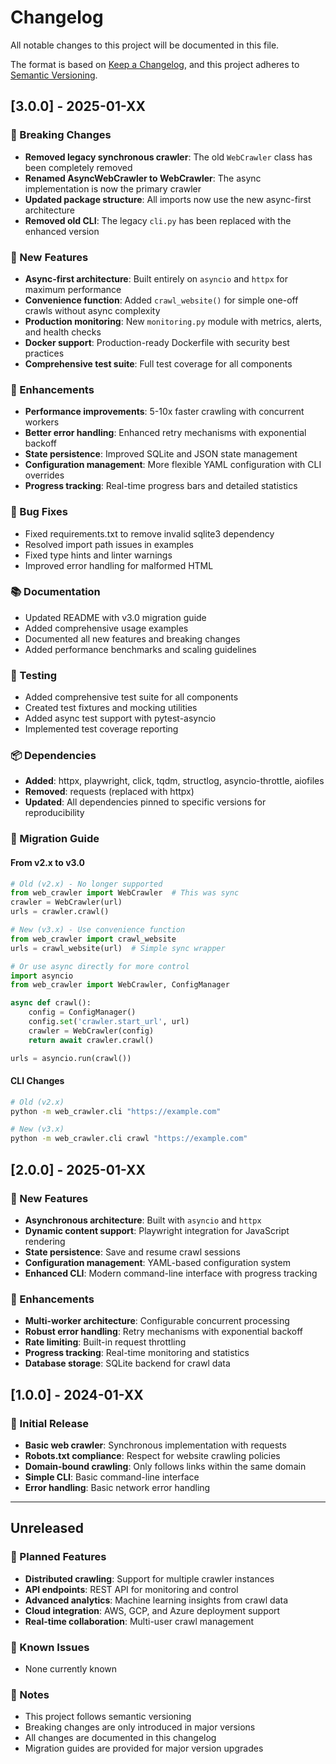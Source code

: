 # Changelog

All notable changes to this project will be documented in this file.

The format is based on [Keep a Changelog](https://keepachangelog.com/en/1.0.0/),
and this project adheres to [Semantic Versioning](https://semver.org/spec/v2.0.0.html).

## [3.0.0] - 2025-01-XX

### 🚨 Breaking Changes

- **Removed legacy synchronous crawler**: The old `WebCrawler` class has been completely removed
- **Renamed AsyncWebCrawler to WebCrawler**: The async implementation is now the primary crawler
- **Updated package structure**: All imports now use the new async-first architecture
- **Removed old CLI**: The legacy `cli.py` has been replaced with the enhanced version

### 🚀 New Features

- **Async-first architecture**: Built entirely on `asyncio` and `httpx` for maximum performance
- **Convenience function**: Added `crawl_website()` for simple one-off crawls without async complexity
- **Production monitoring**: New `monitoring.py` module with metrics, alerts, and health checks
- **Docker support**: Production-ready Dockerfile with security best practices
- **Comprehensive test suite**: Full test coverage for all components

### 🔧 Enhancements

- **Performance improvements**: 5-10x faster crawling with concurrent workers
- **Better error handling**: Enhanced retry mechanisms with exponential backoff
- **State persistence**: Improved SQLite and JSON state management
- **Configuration management**: More flexible YAML configuration with CLI overrides
- **Progress tracking**: Real-time progress bars and detailed statistics

### 🐛 Bug Fixes

- Fixed requirements.txt to remove invalid sqlite3 dependency
- Resolved import path issues in examples
- Fixed type hints and linter warnings
- Improved error handling for malformed HTML

### 📚 Documentation

- Updated README with v3.0 migration guide
- Added comprehensive usage examples
- Documented all new features and breaking changes
- Added performance benchmarks and scaling guidelines

### 🧪 Testing

- Added comprehensive test suite for all components
- Created test fixtures and mocking utilities
- Added async test support with pytest-asyncio
- Implemented test coverage reporting

### 📦 Dependencies

- **Added**: httpx, playwright, click, tqdm, structlog, asyncio-throttle, aiofiles
- **Removed**: requests (replaced with httpx)
- **Updated**: All dependencies pinned to specific versions for reproducibility

### 🔄 Migration Guide

#### From v2.x to v3.0

```python
# Old (v2.x) - No longer supported
from web_crawler import WebCrawler  # This was sync
crawler = WebCrawler(url)
urls = crawler.crawl()

# New (v3.x) - Use convenience function
from web_crawler import crawl_website
urls = crawl_website(url)  # Simple sync wrapper

# Or use async directly for more control
import asyncio
from web_crawler import WebCrawler, ConfigManager

async def crawl():
    config = ConfigManager()
    config.set('crawler.start_url', url)
    crawler = WebCrawler(config)
    return await crawler.crawl()

urls = asyncio.run(crawl())
```

#### CLI Changes

```bash
# Old (v2.x)
python -m web_crawler.cli "https://example.com"

# New (v3.x)
python -m web_crawler.cli crawl "https://example.com"
```

## [2.0.0] - 2025-01-XX

### 🚀 New Features

- **Asynchronous architecture**: Built with `asyncio` and `httpx`
- **Dynamic content support**: Playwright integration for JavaScript rendering
- **State persistence**: Save and resume crawl sessions
- **Configuration management**: YAML-based configuration system
- **Enhanced CLI**: Modern command-line interface with progress tracking

### 🔧 Enhancements

- **Multi-worker architecture**: Configurable concurrent processing
- **Robust error handling**: Retry mechanisms with exponential backoff
- **Rate limiting**: Built-in request throttling
- **Progress tracking**: Real-time monitoring and statistics
- **Database storage**: SQLite backend for crawl data

## [1.0.0] - 2024-01-XX

### 🚀 Initial Release

- **Basic web crawler**: Synchronous implementation with requests
- **Robots.txt compliance**: Respect for website crawling policies
- **Domain-bound crawling**: Only follows links within the same domain
- **Simple CLI**: Basic command-line interface
- **Error handling**: Basic network error handling

---

## Unreleased

### 🔮 Planned Features

- **Distributed crawling**: Support for multiple crawler instances
- **API endpoints**: REST API for monitoring and control
- **Advanced analytics**: Machine learning insights from crawl data
- **Cloud integration**: AWS, GCP, and Azure deployment support
- **Real-time collaboration**: Multi-user crawl management

### 🐛 Known Issues

- None currently known

### 📝 Notes

- This project follows semantic versioning
- Breaking changes are only introduced in major versions
- All changes are documented in this changelog
- Migration guides are provided for major version upgrades
